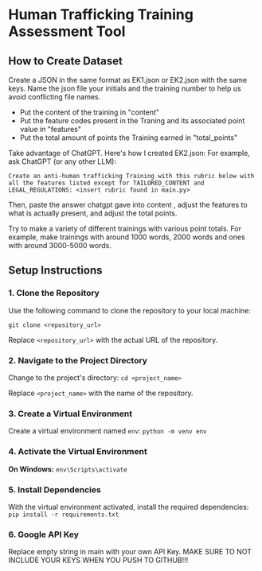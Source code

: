 # Human Trafficking Training Assessment Tool

## How to Create Dataset
Create a JSON in the same format as EK1.json or EK2.json with the same keys.
Name the json file your initials and the training number to help us avoid conflicting file names.
- Put the content of the training in "content"
- Put the feature codes present in the Traning and its associated point value in "features"
- Put the total amount of points the Training earned in "total_points"

Take advantage of ChatGPT. Here's how I created EK2.json:
For example, ask ChatGPT (or any other LLM):

```Create an anti-human trafficking Training with this rubric below with all the features listed except for TAILORED_CONTENT and LEGAL_REGULATIONS: <insert rubric found in main.py>```

Then, paste the answer chatgpt gave into content , adjust the features to what is actually present, and adjust the total points.

Try to make a variety of different trainings with various point totals. For example, make trainings with around 1000 words, 2000 words and ones with around 3000-5000 words.

## Setup Instructions

### 1. Clone the Repository
Use the following command to clone the repository to your local machine:

```git clone <repository_url>```

Replace `<repository_url>` with the actual URL of the repository.

### 2. Navigate to the Project Directory
Change to the project's directory:
```cd <project_name>```

Replace `<project_name>` with the name of the repository.

### 3. Create a Virtual Environment
Create a virtual environment named `env`:
```python -m venv env```

### 4. Activate the Virtual Environment
**On Windows:**
```env\Scripts\activate```

### 5. Install Dependencies
With the virtual environment activated, install the required dependencies:
```pip install -r requirements.txt```

### 6. Google API Key
Replace empty string in main with your own API Key. MAKE SURE TO NOT INCLUDE YOUR KEYS WHEN YOU PUSH TO GITHUB!!!


